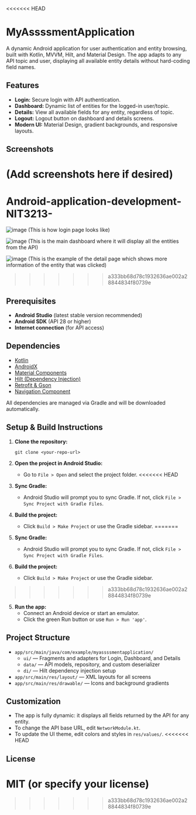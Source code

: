 <<<<<<< HEAD
# MyAssssmentApplication

A dynamic Android application for user authentication and entity browsing, built with Kotlin, MVVM, Hilt, and Material Design. The app adapts to any API topic and user, displaying all available entity details without hard-coding field names.

## Features
- **Login:** Secure login with API authentication.
- **Dashboard:** Dynamic list of entities for the logged-in user/topic.
- **Details:** View all available fields for any entity, regardless of topic.
- **Logout:** Logout button on dashboard and details screens.
- **Modern UI:** Material Design, gradient backgrounds, and responsive layouts.

## Screenshots
(Add screenshots here if desired)
=======
# Android-application-development-NIT3213-
![image](https://github.com/user-attachments/assets/bdcce296-4f16-49fd-9697-dddadf5f3652) 
(This is how login page looks like)

![image](https://github.com/user-attachments/assets/b82e41f9-38c4-4c14-a600-e25e28297e02) 
(This is the main dashboard where it will display all the entities from the API)

![image](https://github.com/user-attachments/assets/7b980aab-1add-43fd-a20f-ce81b6ec282b) 
(This is the example of the detail page which shows more information of the entity that was clicked)


>>>>>>> a333bb68d78c1932636ae002a28844834f80739e

## Prerequisites
- **Android Studio** (latest stable version recommended)
- **Android SDK** (API 28 or higher)
- **Internet connection** (for API access)

## Dependencies
- [Kotlin](https://kotlinlang.org/)
- [AndroidX](https://developer.android.com/jetpack/androidx)
- [Material Components](https://material.io/develop/android)
- [Hilt (Dependency Injection)](https://dagger.dev/hilt/)
- [Retrofit & Gson](https://square.github.io/retrofit/)
- [Navigation Component](https://developer.android.com/guide/navigation)

All dependencies are managed via Gradle and will be downloaded automatically.

## Setup & Build Instructions
1. **Clone the repository:**
   ```
   git clone <your-repo-url>
   ```
2. **Open the project in Android Studio:**
   - Go to `File > Open` and select the project folder.
<<<<<<< HEAD
3. **Sync Gradle:**
   - Android Studio will prompt you to sync Gradle. If not, click `File > Sync Project with Gradle Files`.
4. **Build the project:**
   - Click `Build > Make Project` or use the Gradle sidebar.
=======

3. **Sync Gradle:**
   - Android Studio will prompt you to sync Gradle. If not, click `File > Sync Project with Gradle Files`.

4. **Build the project:**
   - Click `Build > Make Project` or use the Gradle sidebar.

>>>>>>> a333bb68d78c1932636ae002a28844834f80739e
5. **Run the app:**
   - Connect an Android device or start an emulator.
   - Click the green Run button or use `Run > Run 'app'`.

## Project Structure
- `app/src/main/java/com/example/myassssmentapplication/`
  - `ui/` — Fragments and adapters for Login, Dashboard, and Details
  - `data/` — API models, repository, and custom deserializer
  - `di/` — Hilt dependency injection setup
- `app/src/main/res/layout/` — XML layouts for all screens
- `app/src/main/res/drawable/` — Icons and background gradients

## Customization
- The app is fully dynamic: it displays all fields returned by the API for any entity.
- To change the API base URL, edit `NetworkModule.kt`.
- To update the UI theme, edit colors and styles in `res/values/`.
<<<<<<< HEAD

## License
MIT (or specify your license) 
=======
>>>>>>> a333bb68d78c1932636ae002a28844834f80739e
